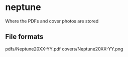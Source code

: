 # neptune
Where the PDFs and cover photos are stored

## File formats

pdfs/Neptune20XX-YY.pdf
covers/Neptune20XX-YY.png
